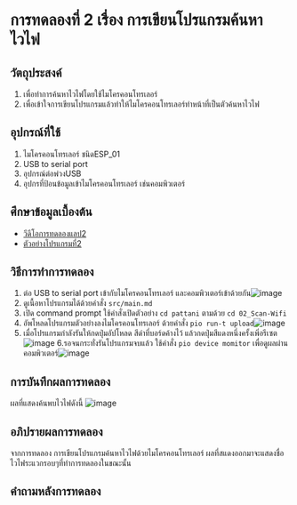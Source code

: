 # การทดลองที่ 2 เรื่อง การเขียนโปรแกรมค้นหาไวไฟ
## วัตถุประสงค์ 
1. เพื่อทำการค้นหาไวไฟโดยใช้ไมโครคอนโทรเลอร์
2. เพื่อเข้าใจการเขียนโปรแกรมแล้วทำให้ไมโครคอนโทรเลอร์ทำหน้าที่เป็นตัวค้นหาไวไฟ
## อุปกรณ์ที่ใช้ 
1. ไมโครคอนโทรเลอร์ ชนิดESP_01
2. USB to serial port
3. อุปกรณ์ต่อพ่วงUSB
4. อุปกรที่ป้อนข้อมูลเข้าไมโครคอนโทรเลอร์ เช่นคอมพิวเตอร์
## ศึกษาข้อมูลเบื้องต้น 
* [วีดีโอการทดลองแลป2](https://www.youtube.com/watch?v=yBjab0UNuB8)
* [ตัวอย่างโปรแกรมที่2](https://github.com/choompol-boonmee/lab63b/tree/master/examples/02_Scan-Wifi)
## วิธีการทำการทดลอง 
1. ต่อ USB to serial port เข้ากับไมโครคอนโทรเลอร์ และคอมพิวเตอร์เข้าด้วยกัน![image](https://user-images.githubusercontent.com/80879365/112282320-94e7f500-8cb9-11eb-9c84-cc9efe8ee3af.png)
2. ดูเนื้อหาโปรแกรมได้ด้วยคำสั่ง `src/main.md` 
3. เปิด command prompt ใช้คำสั่งเปิดตัวอย่าง `cd pattani` ตามด้วย `cd 02_Scan-Wifi`
4. อัพโหลดโปรแกรมตัวอย่างลงไมโครคอนโทรเลอร์ ด้วยคำสั่ง `pio run-t upload`![image](https://user-images.githubusercontent.com/80879365/112283030-4850e980-8cba-11eb-83cc-97dc8df5c98f.png)
5. เมื่อโปรแกรมกำลังรันให้กดปุ่มอัปโหลด สีดำที่บอร์ดค้างไว้ แล้วกดปุ่มสีแดงหนึ่งครั้งเพิ่อรีเซต ![image](https://user-images.githubusercontent.com/80879365/112283166-6e768980-8cba-11eb-8257-929b7216d540.png)
6.รอจนกระทั่งรันโปรแกรมจบแล้ว ใช้คำสั่ง `pio device momitor` เพื่อดูผลผ่านคอมพิวเตอร์![image](https://user-images.githubusercontent.com/80879365/112283377-aa115380-8cba-11eb-9699-4184390a869b.png)
## การบันทึกผลการทดลอง 
ผลที่แสดงค้นพบไวไฟดังนี้
![image](https://user-images.githubusercontent.com/80879365/112283539-d4631100-8cba-11eb-9ac4-7913e8be0336.png)
## อภิปรายผลการทดลอง 
จากการทดลอง การเขียนโปรแกรมค้นหาไวไฟด้วยไมโครคอนโทรเลอร์ ผลที่สแดงออกมาจะแสดงชื่อไวไฟระแวกรอบๆที่ทำการทดลองในขณะนั้น
## คำถามหลังการทดลอง
